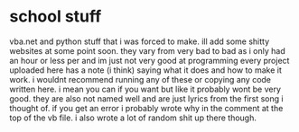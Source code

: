 # school stuff
vba.net and python stuff that i was forced to make. ill add some shitty websites at some point soon. they vary from very bad to bad as i only had an hour or less per and im just not very good at programming
every project uploaded here has a note (i think) saying what it does and how to make it work. i wouldnt recommend running any of these or copying any code written here. i mean you can if you want but like it probably wont be very good. they are also not named well and are just lyrics from the first song i thought of. if you get an error i probably wrote why in the comment at the top of the vb file. i also wrote a lot of random shit up there though.
